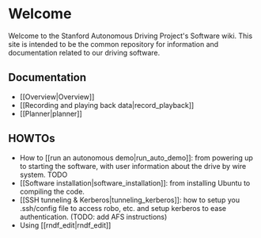 # Welcome

Welcome to the Stanford Autonomous Driving Project's Software wiki. This site is intended to be the common repository for information and documentation related to our driving software.

## Documentation

* [[Overview|Overview]]
* [[Recording and playing back data|record_playback]]
* [[Planner|planner]]

## HOWTOs

* How to [[run an autonomous demo|run_auto_demo]]: from powering up to starting the software, with user information about the drive by wire system. TODO
* [[Software installation|software_installation]]: from installing Ubuntu to compiling the code.
* [[SSH tunneling & Kerberos|tunneling_kerberos]]: how to setup you .ssh/config file to access robo, etc. and setup kerberos to ease authentication. (TODO: add AFS instructions)
* Using [[rndf_edit|rndf_edit]]